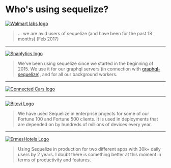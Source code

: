 # Who's using sequelize?

[![Walmart labs logo](asset/walmart-labs-logo.png)](http://www.walmartlabs.com/)

> ... we are avid users of sequelize (and have been for the past 18 months) (Feb 2017)

<hr />

[![Snaplytics logo](asset/logo-snaplytics-green.png)](https://snaplytics.io)

> We've been using sequelize since we started in the beginning of 2015. We use it for our graphql servers (in connection with [graphql-sequelize](http://github.com/mickhansen/graphql-sequelize)), and for all our background workers.

<hr />

[![Connected Cars logo](asset/connected-cars.png)](https://connectedcars.dk/)

<hr />

[![Bitovi Logo](asset/bitovi-logo.png)](https://bitovi.com)

> We have used Sequelize in enterprise projects for some of our Fortune 100 and Fortune 500 clients.  It is used in deployments that are depended on by hundreds of millions of devices every year.

<hr />

[![ErmesHotels Logo](asset/ermeshotels-logo.png)](https://ermeshotels.com)

> Using Sequelize in production for two different apps with 30k+ daily users by 2 years. I doubt there is something better at this moment in terms of productivity and features.
